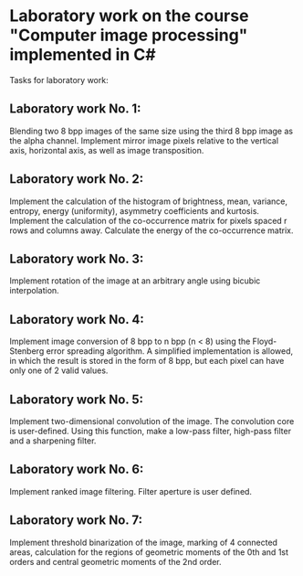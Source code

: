# Laboratory work on the course "Computer image processing" implemented in C#

Tasks for laboratory work:

## Laboratory work No. 1:
Blending two 8 bpp images of the same size using the third 8 bpp image as the alpha channel. Implement mirror image pixels relative to the vertical axis, horizontal axis, as well as image transposition.

## Laboratory work No. 2:
Implement the calculation of the histogram of brightness, mean, variance, entropy, energy (uniformity), asymmetry coefficients and kurtosis. Implement the calculation of the co-occurrence matrix for pixels spaced r rows and columns away. Calculate the energy of the co-occurrence matrix.

## Laboratory work No. 3:
Implement rotation of the image at an arbitrary angle using bicubic interpolation.

## Laboratory work No. 4:
Implement image conversion of 8 bpp to n bpp (n < 8) using the Floyd-Stenberg error spreading algorithm. A simplified implementation is allowed, in which the result is stored in the form of 8 bpp, but each pixel can have only one of 2 valid values.

## Laboratory work No. 5:
Implement two-dimensional convolution of the image. The convolution core is user-defined. Using this function, make a low-pass filter, high-pass filter and a sharpening filter.

## Laboratory work No. 6:
Implement ranked image filtering. Filter aperture is user defined.

## Laboratory work No. 7:
Implement threshold binarization of the image, marking of 4 connected areas, calculation for the regions of geometric moments of the 0th and 1st orders and central geometric moments of the 2nd order.

